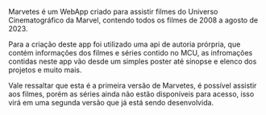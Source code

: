 Marvetes é um WebApp criado para assistir filmes do Universo Cinematográfico da Marvel, contendo todos os filmes de 2008 a agosto de 2023.

Para a criação deste app foi utilizado uma api de autoria prórpria, que contém informações dos filmes e séries contido no MCU, as infromações contidas neste app vão desde um simples poster até sinopse e elenco dos projetos e muito mais.

Vale ressaltar que esta é a primeira versão de Marvetes, é possível assistir aos filmes, porém as séries ainda não estão disponíveis para acesso, isso virá em uma segunda versão que já está sendo desenvolvida.
